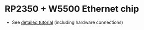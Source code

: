 # RP2350 + W5500 Ethernet chip

- See [detailed tutorial](https://mongoose.ws/tutorials/rp2040/pico-w5500/) (including hardware connections)
